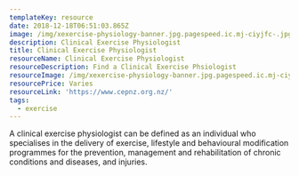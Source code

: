 ```yaml
---
templateKey: resource
date: 2018-12-18T06:51:03.865Z
image: /img/xexercise-physiology-banner.jpg.pagespeed.ic.mj-ciyjfc-.jpg
description: Clinical Exercise Physiologist
title: Clinical Exercise Physiologist
resourceName: Clinical Exercise Physiologist
resourceDescription: Find a Clinical Exercise Phsiologist
resourceImage: /img/xexercise-physiology-banner.jpg.pagespeed.ic.mj-ciyjfc-.jpg
resourcePrice: Varies
resourceLink: 'https://www.cepnz.org.nz/'
tags:
  - exercise
---
```

A clinical exercise physiologist can be defined as an individual who specialises in the delivery of exercise, lifestyle and behavioural modification programmes for the prevention, management and rehabilitation of chronic conditions and diseases, and injuries.
